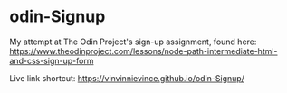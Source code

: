 # odin-Signup
My attempt at The Odin Project's sign-up assignment, found here: https://www.theodinproject.com/lessons/node-path-intermediate-html-and-css-sign-up-form

Live link shortcut: https://vinvinnievince.github.io/odin-Signup/